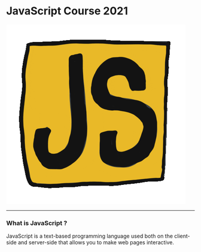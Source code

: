 # JavaScript Course 2021
[![JSgif](https://raw.githubusercontent.com/StewartGF/StewartGF/master/images/javascript.gif "JSgif")](https://raw.githubusercontent.com/StewartGF/StewartGF/master/images/javascript.gif "JSgif")

------------

### What is JavaScript ?
JavaScript is a text-based programming language used both on the client-side and server-side that allows you to make web pages interactive.

